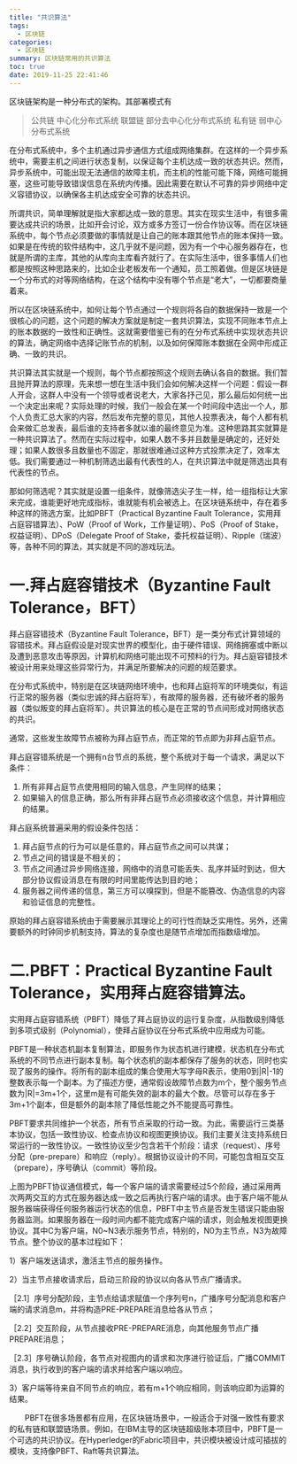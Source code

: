 ```yaml
---
title: "共识算法"
tags:
  - 区块链 
categories:
  - 区块链
summary: 区块链常用的共识算法
toc: true
date: 2019-11-25 22:41:46
---
```


区块链架构是一种分布式的架构。其部署模式有

> 公共链  中心化分布式系统
> 联盟链  部分去中心化分布式系统
> 私有链  弱中心分布式系统

<!--more-->

在分布式系统中，多个主机通过异步通信方式组成网络集群。在这样的一个异步系统中，需要主机之间进行状态复制，以保证每个主机达成一致的状态共识。然而，异步系统中，可能出现无法通信的故障主机，而主机的性能可能下降，网络可能拥塞，这些可能导致错误信息在系统内传播。因此需要在默认不可靠的异步网络中定义容错协议，以确保各主机达成安全可靠的状态共识。

所谓共识，简单理解就是指大家都达成一致的意思。其实在现实生活中，有很多需要达成共识的场景，比如开会讨论，双方或多方签订一份合作协议等。而在区块链系统中，每个节点必须要做的事情就是让自己的账本跟其他节点的账本保持一致。如果是在传统的软件结构中，这几乎就不是问题，因为有一个中心服务器存在，也就是所谓的主库，其他的从库向主库看齐就行了。在实际生活中，很多事情人们也都是按照这种思路来的，比如企业老板发布一个通知，员工照着做。但是区块链是一个分布式的对等网络结构，在这个结构中没有哪个节点是“老大”，一切都要商量着来。

所以在区块链系统中，如何让每个节点通过一个规则将各自的数据保持一致是一个很核心的问题，这个问题的解决方案就是制定一套共识算法，实现不同账本节点上的账本数据的一致性和正确性。这就需要借鉴已有的在分布式系统中实现状态共识的算法，确定网络中选择记账节点的机制，以及如何保障账本数据在全网中形成正确、一致的共识。

共识算法其实就是一个规则，每个节点都按照这个规则去确认各自的数据。我们暂且抛开算法的原理，先来想一想在生活中我们会如何解决这样一个问题：假设一群人开会，这群人中没有一个领导或者说老大，大家各抒己见，那么最后如何统一出一个决定出来呢？实际处理的时候，我们一般会在某一个时间段中选出一个人，那个人负责汇总大家的内容，然后发布完整的意见，其他人投票表决，每个人都有机会来做汇总发表，最后谁的支持者多就以谁的最终意见为准。这种思路其实就算是一种共识算法了。然而在实际过程中，如果人数不多并且数量是确定的，还好处理；如果人数很多且数量也不固定，那就很难通过这种方式投票决定了，效率太低。我们需要通过一种机制筛选出最有代表性的人，在共识算法中就是筛选出具有代表性的节点。

那如何筛选呢？其实就是设置一组条件，就像筛选尖子生一样，给一组指标让大家来完成，谁能更好地完成指标，谁就能有机会被选上。在区块链系统中，存在着多种这样的筛选方案，比如PBFT（Practical Byzantine Fault Tolerance，实用拜占庭容错算法）、PoW（Proof of Work，工作量证明）、PoS（Proof of Stake，权益证明）、DPoS（Delegate Proof of Stake，委托权益证明）、Ripple（瑞波）等，各种不同的算法，其实就是不同的游戏玩法。

# 一.拜占庭容错技术（Byzantine Fault Tolerance，BFT）

拜占庭容错技术（Byzantine Fault Tolerance，BFT）是一类分布式计算领域的容错技术。拜占庭假设是对现实世界的模型化，由于硬件错误、网络拥塞或中断以及遭到恶意攻击等原因，计算机和网络可能出现不可预料的行为。拜占庭容错技术被设计用来处理这些异常行为，并满足所要解决的问题的规范要求。

在分布式系统中，特别是在区块链网络环境中，也和拜占庭将军的环境类似，有运行正常的服务器（类似忠诚的拜占庭将军），有故障的服务器，还有破坏者的服务器（类似叛变的拜占庭将军）。共识算法的核心是在正常的节点间形成对网络状态的共识。

通常，这些发生故障节点被称为拜占庭节点，而正常的节点即为非拜占庭节点。

拜占庭容错系统是一个拥有n台节点的系统，整个系统对于每一个请求，满足以下条件：

1. 所有非拜占庭节点使用相同的输入信息，产生同样的结果；
2. 如果输入的信息正确，那么所有非拜占庭节点必须接收这个信息，并计算相应的结果。

拜占庭系统普遍采用的假设条件包括：

1. 拜占庭节点的行为可以是任意的，拜占庭节点之间可以共谋；
2. 节点之间的错误是不相关的；
3. 节点之间通过异步网络连接，网络中的消息可能丢失、乱序并延时到达，但大部分协议假设消息在有限的时间里能传达到目的地；
4. 服务器之间传递的信息，第三方可以嗅探到，但是不能篡改、伪造信息的内容和验证信息的完整性。

原始的拜占庭容错系统由于需要展示其理论上的可行性而缺乏实用性。另外，还需要额外的时钟同步机制支持，算法的复杂度也是随节点增加而指数级增加。

# 二.PBFT：Practical Byzantine Fault Tolerance，实用拜占庭容错算法。

实用拜占庭容错系统（PBFT）降低了拜占庭协议的运行复杂度，从指数级别降低到多项式级别（Polynomial），使拜占庭协议在分布式系统中应用成为可能。

PBFT是一种状态机副本复制算法，即服务作为状态机进行建模，状态机在分布式系统的不同节点进行副本复制。每个状态机的副本都保存了服务的状态，同时也实现了服务的操作。将所有的副本组成的集合使用大写字母R表示，使用0到|R|-1的整数表示每一个副本。为了描述方便，通常假设故障节点数为m个，整个服务节点数为|R|=3m+1个，这里m是有可能失效的副本的最大个数。尽管可以存在多于3m+1个副本，但是额外的副本除了降低性能之外不能提高可靠性。

PBFT要求共同维护一个状态，所有节点采取的行动一致。为此，需要运行三类基本协议，包括一致性协议、检查点协议和视图更换协议。我们主要关注支持系统日常运行的一致性协议。一致性协议至少包含若干个阶段：请求（request）、序号分配（pre-prepare）和响应（reply）。根据协议设计的不同，可能包含相互交互（prepare），序号确认（commit）等阶段。

上图为PBFT协议通信模式，每一个客户端的请求需要经过5个阶段，通过采用两次两两交互的方式在服务器达成一致之后再执行客户端的请求。由于客户端不能从服务器端获得任何服务器运行状态的信息，PBFT中主节点是否发生错误只能由服务器监测。如果服务器在一段时间内都不能完成客户端的请求，则会触发视图更换协议。其中C为客户端，N0~N3表示服务节点，特别的，N0为主节点，N3为故障节点。整个协议的基本过程如下：

1）客户端发送请求，激活主节点的服务操作。

2）当主节点接收请求后，启动三阶段的协议以向各从节点广播请求。

［2.1］序号分配阶段，主节点给请求赋值一个序列号n，广播序号分配消息和客户端的请求消息m，并将构造PRE-PREPARE消息给各从节点；

［2.2］交互阶段，从节点接收PRE-PREPARE消息，向其他服务节点广播PREPARE消息；

［2.3］序号确认阶段，各节点对视图内的请求和次序进行验证后，广播COMMIT消息，执行收到的客户端的请求并给客户端以响应。

3）客户端等待来自不同节点的响应，若有m+1个响应相同，则该响应即为运算的结果。

 

　　PBFT在很多场景都有应用，在区块链场景中，一般适合于对强一致性有要求的私有链和联盟链场景。例如，在IBM主导的区块链超级账本项目中，PBFT是一个可选的共识协议。在Hyperledger的Fabric项目中，共识模块被设计成可插拔的模块，支持像PBFT、Raft等共识算法。

